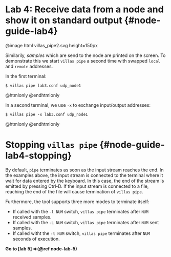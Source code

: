 # Lab 4: Receive data from a node and show it on standard output {#node-guide-lab4}

@image html villas_pipe2.svg height=150px

Similarily, _samples_ which are send to the node are printed on the screen.
To demonstrate this we start `villas pipe` a second time with swapped `local` and `remote` addresses.

In the first terminal:
```
$ villas pipe lab3.conf udp_node1
```

@htmlonly
<asciinema-player rows="25" cols="500" poster="npt:0:1"  src="recordings/terminal/lab4_t1.json">
@endhtmlonly

In a second terminal, we use `-x` to exchange input/output addresses:
```
$ villas pipe -x lab3.conf udp_node1
```

@htmlonly
<asciinema-player rows="25" cols="500" poster="npt:0:1"  src="recordings/terminal/lab4_t2.json">
@endhtmlonly

# Stopping `villas pipe` {#node-guide-lab4-stopping}

By default, `pipe` terminates as soon as the input stream reaches the end.
In the examples above, the input stream is connected to the terminal where it wait for data entered by the keyboard.
In this case, the end of the stream is emitted by pressing Ctrl-D.
If the input stream is connected to a file, reaching the end of the file will cause termination of `villas pipe`.

Furthermore, the tool supports three more modes to terminate itself:

 - If called with the `-l NUM` switch, `villas pipe` terminates after `NUM` received samples.
 - If called with the `-L NUM` switch, `villas pipe` terminates after `NUM` sent samples.
 - If called witht the `-t NUM` switch, `villas pipe` terminates after `NUM` seconds of execution.

**Go to [lab 5] =>(@ref node-lab-5)**